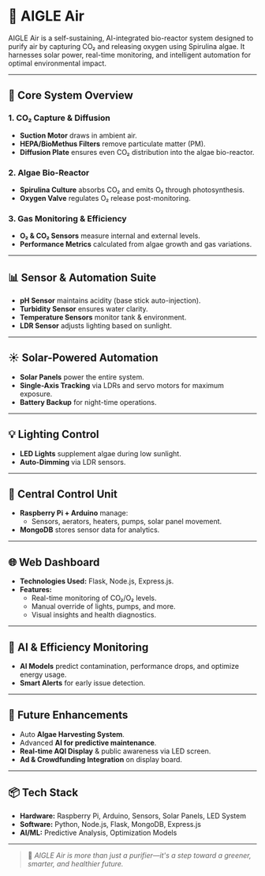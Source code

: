 # 🌿 AIGLE Air

AIGLE Air is a self-sustaining, AI-integrated bio-reactor system designed to purify air by capturing CO₂ and releasing oxygen using Spirulina algae. It harnesses solar power, real-time monitoring, and intelligent automation for optimal environmental impact.

---

## 🔧 Core System Overview

### 1. CO₂ Capture & Diffusion
- **Suction Motor** draws in ambient air.
- **HEPA/BioMethus Filters** remove particulate matter (PM).
- **Diffusion Plate** ensures even CO₂ distribution into the algae bio-reactor.

### 2. Algae Bio-Reactor
- **Spirulina Culture** absorbs CO₂ and emits O₂ through photosynthesis.
- **Oxygen Valve** regulates O₂ release post-monitoring.

### 3. Gas Monitoring & Efficiency
- **O₂ & CO₂ Sensors** measure internal and external levels.
- **Performance Metrics** calculated from algae growth and gas variations.

---

## 📊 Sensor & Automation Suite

- **pH Sensor** maintains acidity (base stick auto-injection).
- **Turbidity Sensor** ensures water clarity.
- **Temperature Sensors** monitor tank & environment.
- **LDR Sensor** adjusts lighting based on sunlight.

---

## ☀️ Solar-Powered Automation

- **Solar Panels** power the entire system.
- **Single-Axis Tracking** via LDRs and servo motors for maximum exposure.
- **Battery Backup** for night-time operations.

---

## 💡 Lighting Control

- **LED Lights** supplement algae during low sunlight.
- **Auto-Dimming** via LDR sensors.

---

## 🧠 Central Control Unit

- **Raspberry Pi + Arduino** manage:
  - Sensors, aerators, heaters, pumps, solar panel movement.
- **MongoDB** stores sensor data for analytics.

---

## 🌐 Web Dashboard

- **Technologies Used:** Flask, Node.js, Express.js.
- **Features:**
  - Real-time monitoring of CO₂/O₂ levels.
  - Manual override of lights, pumps, and more.
  - Visual insights and health diagnostics.

---

## 🤖 AI & Efficiency Monitoring

- **AI Models** predict contamination, performance drops, and optimize energy usage.
- **Smart Alerts** for early issue detection.

---

## 🚀 Future Enhancements

- Auto **Algae Harvesting System**.
- Advanced **AI for predictive maintenance**.
- **Real-time AQI Display** & public awareness via LED screen.
- **Ad & Crowdfunding Integration** on display board.

---

## 📦 Tech Stack

- **Hardware:** Raspberry Pi, Arduino, Sensors, Solar Panels, LED System
- **Software:** Python, Node.js, Flask, MongoDB, Express.js
- **AI/ML:** Predictive Analysis, Optimization Models

---

> 💬 *AIGLE Air is more than just a purifier—it's a step toward a greener, smarter, and healthier future.*

